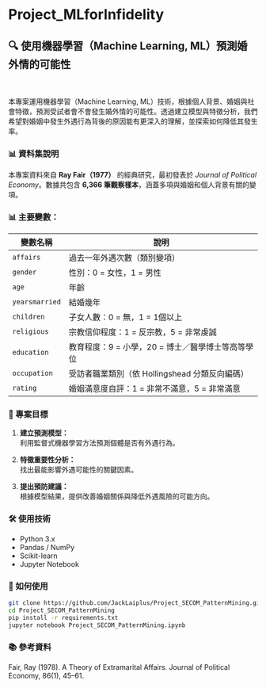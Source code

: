 # Project_MLforInfidelity

## 🔍 使用機器學習（Machine Learning, ML）預測婚外情的可能性

<br><br>
本專案運用機器學習（Machine Learning, ML）技術，根據個人背景、婚姻與社會特徵，預測受試者會不會發生婚外情的可能性。透過建立模型與特徵分析，我們希望對婚姻中發生外遇行為背後的原因能有更深入的理解，並探索如何降低其發生率。
### 📊 資料集說明

本專案資料來自 **Ray Fair（1977）** 的經典研究，最初發表於 *Journal of Political Economy*。數據共包含 **6,366 筆觀察樣本**，涵蓋多項與婚姻和個人背景有關的變項。

### 📊 主要變數：

| 變數名稱             | 說明                                                                  |
|----------------------|-------------------------------------------------------------------------|
| `affairs`            | 過去一年外遇次數（類別變項）                                            |
| `gender`             | 性別：0 = 女性，1 = 男性                                               |
| `age`                | 年齡                                                                |
| `yearsmarried`        | 結婚幾年                                                            |
| `children`           | 子女人數：0 = 無，1 = 1個以上                                          |
| `religious`          | 宗教信仰程度：1 = 反宗教，5 = 非常虔誠                                 |
| `education`               | 教育程度：9 = 小學，20 = 博士／醫學博士等高等學位                      |
| `occupation`              | 受訪者職業類別（依 Hollingshead 分類反向編碼）                         |
| `rating`             | 婚姻滿意度自評：1 = 非常不滿意，5 = 非常滿意                           |

### 🎯 專案目標

1. **建立預測模型：**  
   利用監督式機器學習方法預測個體是否有外遇行為。

2. **特徵重要性分析：**  
   找出最能影響外遇可能性的關鍵因素。

3. **提出預防建議：**  
   根據模型結果，提供改善婚姻關係與降低外遇風險的可能方向。

### 🛠️ 使用技術

- Python 3.x
- Pandas / NumPy
- Scikit-learn
- Jupyter Notebook

### 🚀 如何使用

```bash
git clone https://github.com/JackLaiplus/Project_SECOM_PatternMining.git
cd Project_SECOM_PatternMining
pip install -r requirements.txt
jupyter notebook Project_SECOM_PatternMining.ipynb
```

### 📚 參考資料

Fair, Ray (1978). A Theory of Extramarital Affairs. Journal of Political Economy, 86(1), 45–61.



